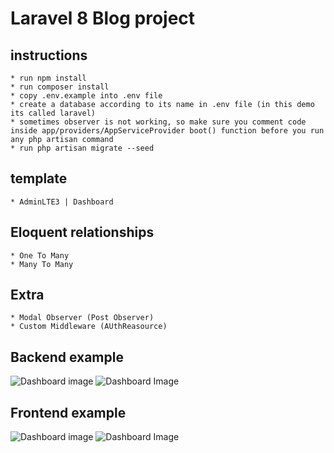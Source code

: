 # Laravel 8 Blog project
## instructions
    * run npm install 
    * run composer install
    * copy .env.example into .env file
    * create a database according to its name in .env file (in this demo its called laravel)
    * sometimes observer is not working, so make sure you comment code inside app/providers/AppServiceProvider boot() function before you run any php artisan command 
    * run php artisan migrate --seed 
## template
    * AdminLTE3 | Dashboard
## Eloquent relationships
    * One To Many 
    * Many To Many 
## Extra
    * Modal Observer (Post Observer)
    * Custom Middleware (AUthReasource)
## Backend example
![Dashboard image](/demo/dashboard.png)
![Dashboard Image](/demo/dashboard2.png)
## Frontend example
![Dashboard image](/demo/screen1.png)
![Dashboard Image](/demo/screen2.png)
